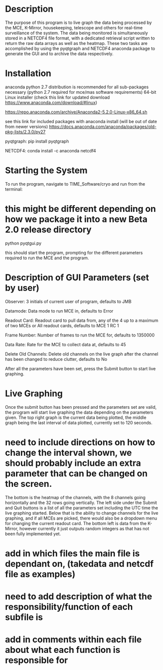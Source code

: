 # Description
  The purpose of this program is to live graph the data being processed by the
  MCE, K-Mirror, housekeeping, telescope and others for real-time surveillance of the system.
  The data being monitored is simultaneously stored in a NETCDF4 file format, with a dedicated retrieval
  script written to return the raw data arrays as well as the heatmap. These two tasks are accomplished by using
  the pyqtgraph and NETCDF4 anaconda package to generate the GUI and to archive the data
  respectively.

# Installation
  anaconda python 2.7 distribution is recommended for all sub-packages necessary
  (python 2.7 required for mce/mas software requirements)
  64-bit Linux installer (check this link for updated download https://www.anaconda.com/download/#linux)

  https://repo.anaconda.com/archive/Anaconda2-5.2.0-Linux-x86_64.sh

  see this link for included packages with anaconda install (will be out of date from newer versions)
  https://docs.anaconda.com/anaconda/packages/old-pkg-lists/2.3.0/py27

  pyqtgraph:
  pip install pyqtgraph

  NETCDF4:
  conda install -c anaconda netcdf4

# Starting the System
  To run the program, navigate to TIME_Software/cryo and run from the terminal:
# this might be different depending on how we package it into a new Beta 2.0 release directory
  python pyqtgui.py

  this should start the program, prompting for the different parameters required
  to run the MCE and the program.

# Description of GUI Parameters (set by user)

  Observer: 3 initials of current user of program, defaults to JMB

  Datamode: Data mode to run MCE in, defaults to Error

  Readout Card: Readout card to pull data from, any of the 4 up to a maximum of
  two MCEs or All readout cards, defaults to MCE 1 RC 1

  Frame Number: Number of frames to run the MCE for, defaults to 1350000

  Data Rate: Rate for the MCE to collect data at, defaults to 45

  Delete Old Channels: Delete old channels on the live graph after the channel
  has been changed to reduce clutter, defaults to No

  After all the parameters have been set, press the Submit button to start live
  graphing.

# Live Graphing
  Once the submit button has been pressed and the parameters set are valid, the
  program will start live graphing the data depending on the parameters given.
  The top right graph is the current data being plotted, the middle graph being
  the last interval of data plotted, currently set to 120 seconds.
# need to include directions on how to change the interval shown, we should probably include an extra parameter that can be changed on the screen.
  The bottom is the heatmap of the channels, with the 8 channels going horizontally and the 32
  rows going vertically. The left side under the Submit and Quit buttons is a
  list of all the parameters set including the UTC time the live graphing
  started. Below that is the ability to change channels for the live graphing,
  and if all MCEs are picked, there would also be a dropdown menu for changing
  the current readout card. The bottom left is data from the K-Mirror, however
  currently it just outputs random integers as that has not been fully
  implemented yet.

# add in which files the main file is dependant on, (takedata and netcdf file as examples)
# need to add description of what the responsibility/function of each subfile is
# add in comments within each file about what each function is responsible for

